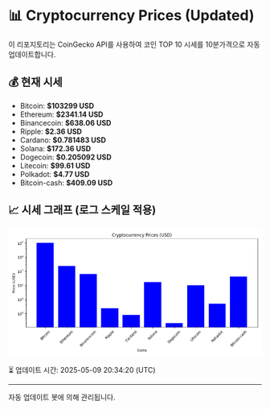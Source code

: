 
# 📊 Cryptocurrency Prices (Updated)

이 리포지토리는 CoinGecko API를 사용하여 코인 TOP 10 시세를 10분가격으로 자동 업데이트합니다.

## 💰 현재 시세
- Bitcoin: **$103299 USD**
- Ethereum: **$2341.14 USD**
- Binancecoin: **$638.06 USD**
- Ripple: **$2.36 USD**
- Cardano: **$0.781483 USD**
- Solana: **$172.36 USD**
- Dogecoin: **$0.205092 USD**
- Litecoin: **$99.61 USD**
- Polkadot: **$4.77 USD**
- Bitcoin-cash: **$409.09 USD**

## 📈 시세 그래프 (로그 스케일 적용)
![Crypto Prices](crypto_prices.png)

⏳ 업데이트 시간: 2025-05-09 20:34:20 (UTC)

---
자동 업데이트 봇에 의해 관리됩니다.
